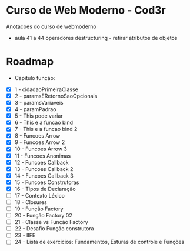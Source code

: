 # Curso de Web Moderno - Cod3r
Anotacoes do curso de webmoderno

- aula 41 a 44 operadores destructuring - retirar atributos de objetos

# Roadmap

- Capitulo função:
- [x] 1 - cidadaoPrimeiraClasse
- [x] 2 - paramsERetornoSaoOpcionais
- [x] 3 - paramsVariaveis
- [x] 4 - paramPadrao
- [x] 5 - This pode variar
- [x] 6 - This e a funcao bind
- [x] 7 - This e a funcao bind 2
- [x] 8 - Funcoes Arrow
- [x] 9 - Funcoes Arrow 2
- [x] 10 - Funcoes Arrow 3
- [x] 11 - Funcoes Anonimas
- [x] 12 - Funcoes Callback
- [x] 13 - Funcoes Callback 2
- [x] 14 - Funcoes Callback 3
- [x] 15 - Funcoes Construtoras
- [x] 16 - Tipos de Declaração
- [ ] 17 - Contexto Léxico
- [ ] 18 - Closures
- [ ] 19 - Função Factory
- [ ] 20 - Função Factory 02
- [ ] 21 - Classe vs Função Factory
- [ ] 22 - Desafio Função construtora
- [ ] 23 - IIFE
- [ ] 24 - Lista de exercicios: Fundamentos, Esturas de controle e Funções